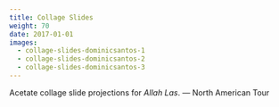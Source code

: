 ```yaml
---
title: Collage Slides
weight: 70
date: 2017-01-01
images:
  - collage-slides-dominicsantos-1
  - collage-slides-dominicsantos-2
  - collage-slides-dominicsantos-3
---
```

Acetate collage slide projections for _Allah Las_. — North American Tour
